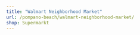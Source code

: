 ```yaml
---
title: "Walmart Neighborhood Market"
url: /pompano-beach/walmart-neighborhood-market/
shop: Supermarkt
---
```

